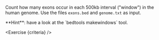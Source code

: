 <script>
// Solution:
//    bedtools makewindows -g genome.txt -w 500000 > windows.bed; bedtools intersect -a windows.bed -b exons.bed -c > windows.exons.bedg

import Alert from "components/Alert.svelte";
import Exercise from "components/Exercise.svelte";

let criteria = [
{
	name: "File <code>windows.bed</code> contains a list of all regions of 500kb in the genome",
	checks: [{
		type: "file",
		path: "windows.bed",
		action: "contents",
		commandExpected: "bedtools makewindows -g genome.txt -w 500000",
	}]
},
{
	name: "File <code>windows.exons.bedg</code> contains a list of each 500kb interval and how many exons were found within that region",
	checks: [{
		type: "file",
		path: "windows.exons.bedg",
		action: "contents",
		commandExpected: "bedtools intersect -a <(bedtools makewindows -g genome.txt -w 500000) -b exons.bed -c"
	}]
}

];
</script>

Count how many exons occur in each 500kb interval ("window") in the human genome. Use the files `exons.bed` and `genome.txt` as input.

<Alert>
	**Hint**: have a look at the `bedtools makewindows` tool.
</Alert>

<Exercise {criteria} />
